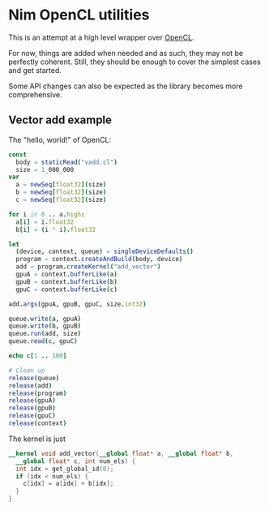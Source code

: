 # Nim OpenCL utilities

This is an attempt at a high level wrapper over
[OpenCL](https://github.com/nim-lang/opencl/).

For now, things are added when needed and as such, they may not be perfectly
coherent. Still, they should be enough to cover the simplest cases and get
started.

Some API changes can also be expected as the library becomes more
comprehensive.

## Vector add example

The "hello, world!" of OpenCL:

```nim
const
  body = staticRead("vadd.cl")
  size = 1_000_000
var
  a = newSeq[float32](size)
  b = newSeq[float32](size)
  c = newSeq[float32](size)

for i in 0 .. a.high:
  a[i] = i.float32
  b[i] = (i * i).float32

let
  (device, context, queue) = singleDeviceDefaults()
  program = context.createAndBuild(body, device)
  add = program.createKernel("add_vector")
  gpuA = context.bufferLike(a)
  gpuB = context.bufferLike(b)
  gpuC = context.bufferLike(c)

add.args(gpuA, gpuB, gpuC, size.int32)

queue.write(a, gpuA)
queue.write(b, gpuB)
queue.run(add, size)
queue.read(c, gpuC)

echo c[1 .. 100]

# Clean up
release(queue)
release(add)
release(program)
release(gpuA)
release(gpuB)
release(gpuC)
release(context)
```

The kernel is just

```opencl
__kernel void add_vector(__global float* a, __global float* b,
  __global float* c, int num_els) {
  int idx = get_global_id(0);
  if (idx < num_els) {
    c[idx] = a[idx] + b[idx];
  }
}
```